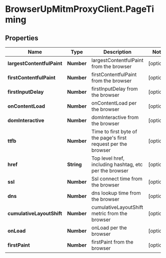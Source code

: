 # BrowserUpMitmProxyClient.PageTiming

## Properties

Name | Type | Description | Notes
------------ | ------------- | ------------- | -------------
**largestContentfulPaint** | **Number** | largestContentfulPaint from the browser | [optional] 
**firstContentfulPaint** | **Number** | firstContentfulPaint from the browser | [optional] 
**firstInputDelay** | **Number** | firstInputDelay from the browser | [optional] 
**onContentLoad** | **Number** | onContentLoad per the browser | [optional] 
**domInteractive** | **Number** | domInteractive from the browser | [optional] 
**ttfb** | **Number** | Time to first byte of the page&#39;s first request per the browser | [optional] 
**href** | **String** | Top level href, including hashtag, etc per the browser | [optional] 
**ssl** | **Number** | Ssl connect time from the browser | [optional] 
**dns** | **Number** | dns lookup time from the browser | [optional] 
**cumulativeLayoutShift** | **Number** | cumulativeLayoutShift metric from the browser | [optional] 
**onLoad** | **Number** | onLoad per the browser | [optional] 
**firstPaint** | **Number** | firstPaint from the browser | [optional] 


